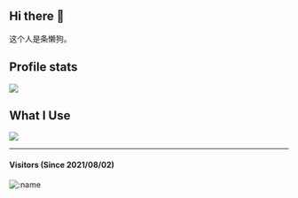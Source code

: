 ## Hi there 👋

这个人是条懒狗。

## Profile stats
<img src="https://github-readme-stats.vercel.app/api?username=penginman&show_icons=true&title_color=2bbc8a&text_color=c9cacc&icon_color=d480aa&bg_color=1d1f21"/>

## What I Use
<img src="https://github-readme-stats.vercel.app/api/top-langs/?username=penginman&layout=compact"/>

---
#### Visitors (Since 2021/08/02)
![:name](https://count.getloli.com/get/@penginman?theme=rule34)

